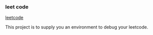 ### leet code

[leetcode](https://leetcode.com/problems)

This project is to supply you an environment to debug your leetcode.
